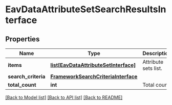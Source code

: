 # EavDataAttributeSetSearchResultsInterface

## Properties
Name | Type | Description | Notes
------------ | ------------- | ------------- | -------------
**items** | [**list[EavDataAttributeSetInterface]**](EavDataAttributeSetInterface.md) | Attribute sets list. | 
**search_criteria** | [**FrameworkSearchCriteriaInterface**](FrameworkSearchCriteriaInterface.md) |  | 
**total_count** | **int** | Total count. | 

[[Back to Model list]](../README.md#documentation-for-models) [[Back to API list]](../README.md#documentation-for-api-endpoints) [[Back to README]](../README.md)


